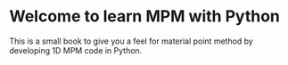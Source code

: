 # Welcome to learn MPM with Python

This is a small book to give you a feel for material point method by developing 1D MPM code in Python.


```{tableofcontents}
```
